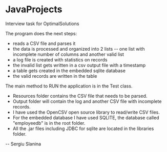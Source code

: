 # JavaProjects
 Interview task for OptimalSolutions 
 
 The program does the next steps:
- reads a CSV file and parses it
- the data is processed and organized into 2 lists
   -- one list with incomplete number of columns
    and another valid list
- a log file is created with statistics on records
- the invalid list gets written in a csv output file with a timestamp
- a table gets created in the embedded sqlite database
- the valid records are written in the table

The main method to RUN the application is in the Test class.

- Resources folder contains the CSV file that needs to be parsed.
- Output folder will contain the log and another CSV file with incomplete records.
- I have used the OpenCSV open source library to read/write CSV files. 
- For the embedded database I have used SQLITE, the database called "employeedb" is in the root folder.
- All the .jar files including JDBC for sqlite are located in the libraries folder.


 -- Sergiu Slanina
